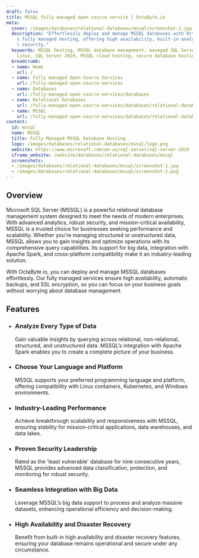 ```yaml
---
draft: false
title: MSSQL fully managed open source service | OctaByte.io
meta:
  cover: /images/databases/relational-databases/mssql/screenshot-1.jpg
  description: "Effortlessly deploy and manage MSSQL databases with OctaByte.io\u2019\
    s fully managed hosting, offering high availability, built-in analytics, and robust\
    \ security."
  keywords: MSSQL hosting, MSSQL database management, managed SQL Server, MSSQL on
    Linux, SQL Server 2019, MSSQL cloud hosting, secure database hosting
  breadcrumb:
  - name: Home
    url: /
  - name: Fully managed Open-Source Services
    url: /fully-managed-open-source-services
  - name: Databases
    url: /fully-managed-open-source-services/databases
  - name: Relational Databases
    url: /fully-managed-open-source-services/databases/relational-databases
  - name: MSSQL
    url: /fully-managed-open-source-services/databases/relational-databases/mssql
content:
  id: mssql
  name: MSSQL
  title: Fully Managed MSSQL Database Hosting
  logo: /images/databases/relational-databases/mssql/logo.png
  website: https://www.microsoft.com/en-us/sql-server/sql-server-2019
  iframe_website: /website/databases/relational-databases/mssql
  screenshots:
  - /images/databases/relational-databases/mssql/screenshot-1.jpg
  - /images/databases/relational-databases/mssql/screenshot-2.png
---
```


## Overview

Microsoft SQL Server (MSSQL) is a powerful relational database management system designed to meet the needs of modern enterprises. With advanced analytics, robust security, and mission-critical availability, MSSQL is a trusted choice for businesses seeking performance and scalability. Whether you're managing structured or unstructured data, MSSQL allows you to gain insights and optimize operations with its comprehensive query capabilities. Its support for big data, integration with Apache Spark, and cross-platform compatibility make it an industry-leading solution.

With OctaByte.io, you can deploy and manage MSSQL databases effortlessly. Our fully managed services ensure high availability, automatic backups, and SSL encryption, so you can focus on your business goals without worrying about database management.

## Features

- ### Analyze Every Type of Data

  Gain valuable insights by querying across relational, non-relational, structured, and unstructured data. MSSQL’s integration with Apache Spark enables you to create a complete picture of your business.

- ### Choose Your Language and Platform

  MSSQL supports your preferred programming language and platform, offering compatibility with Linux containers, Kubernetes, and Windows environments.

- ### Industry-Leading Performance

  Achieve breakthrough scalability and responsiveness with MSSQL, ensuring stability for mission-critical applications, data warehouses, and data lakes.

- ### Proven Security Leadership

  Rated as the 'least vulnerable' database for nine consecutive years, MSSQL provides advanced data classification, protection, and monitoring for robust security.

- ### Seamless Integration with Big Data

  Leverage MSSQL’s big data support to process and analyze massive datasets, enhancing operational efficiency and decision-making.

- ### High Availability and Disaster Recovery

  Benefit from built-in high availability and disaster recovery features, ensuring your database remains operational and secure under any circumstance.